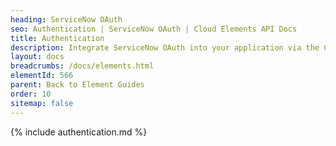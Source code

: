 ```yaml
---
heading: ServiceNow OAuth
seo: Authentication | ServiceNow OAuth | Cloud Elements API Docs
title: Authentication
description: Integrate ServiceNow OAuth into your application via the Cloud Elements APIs.
layout: docs
breadcrumbs: /docs/elements.html
elementId: 566
parent: Back to Element Guides
order: 10
sitemap: false
---
```


{% include authentication.md %}
